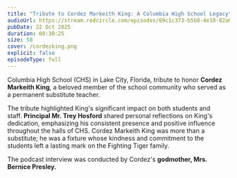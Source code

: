 ```yaml
---
title: "Tribute to Cordez Markeith King: A Columbia High School Legacy"
audioUrl: https://stream.redcircle.com/episodes/69c1c373-b5b8-4e10-82a0-12410b010941/stream.mp3
pubDate: 22 Oct 2025
duration: 00:30:25
size: 58
cover: /cordezking.png
explicit: false
episodeType: full
---
```

Columbia High School (CHS) in Lake City, Florida, tribute to honor **Cordez Markeith King**, a beloved member of the school community who served as a permanent substitute teacher.

The tribute highlighted King's significant impact on both students and staff. **Principal Mr. Trey Hosford** shared personal reflections on King's dedication, emphasizing his consistent presence and positive influence throughout the halls of CHS. Cordez Markeith King was more than a substitute; he was a fixture whose kindness and commitment to the students left a lasting mark on the Fighting Tiger family.

The podcast interview was conducted by Cordez's **godmother, Mrs. Bernice Presley.**
